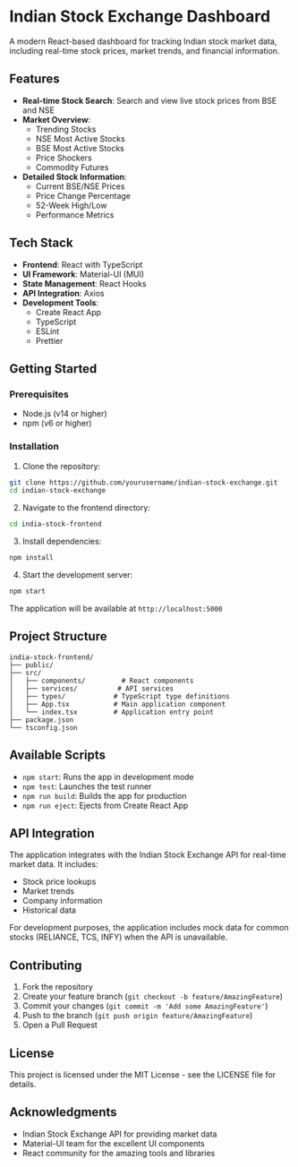 # Indian Stock Exchange Dashboard

A modern React-based dashboard for tracking Indian stock market data, including real-time stock prices, market trends, and financial information.

## Features

- **Real-time Stock Search**: Search and view live stock prices from BSE and NSE
- **Market Overview**: 
  - Trending Stocks
  - NSE Most Active Stocks
  - BSE Most Active Stocks
  - Price Shockers
  - Commodity Futures
- **Detailed Stock Information**:
  - Current BSE/NSE Prices
  - Price Change Percentage
  - 52-Week High/Low
  - Performance Metrics

## Tech Stack

- **Frontend**: React with TypeScript
- **UI Framework**: Material-UI (MUI)
- **State Management**: React Hooks
- **API Integration**: Axios
- **Development Tools**: 
  - Create React App
  - TypeScript
  - ESLint
  - Prettier

## Getting Started

### Prerequisites

- Node.js (v14 or higher)
- npm (v6 or higher)

### Installation

1. Clone the repository:
```bash
git clone https://github.com/yourusername/indian-stock-exchange.git
cd indian-stock-exchange
```

2. Navigate to the frontend directory:
```bash
cd india-stock-frontend
```

3. Install dependencies:
```bash
npm install
```

4. Start the development server:
```bash
npm start
```

The application will be available at `http://localhost:5000`

## Project Structure

```
india-stock-frontend/
├── public/
├── src/
│   ├── components/         # React components
│   ├── services/          # API services
│   ├── types/            # TypeScript type definitions
│   ├── App.tsx           # Main application component
│   └── index.tsx         # Application entry point
├── package.json
└── tsconfig.json
```

## Available Scripts

- `npm start`: Runs the app in development mode
- `npm test`: Launches the test runner
- `npm run build`: Builds the app for production
- `npm run eject`: Ejects from Create React App

## API Integration

The application integrates with the Indian Stock Exchange API for real-time market data. It includes:
- Stock price lookups
- Market trends
- Company information
- Historical data

For development purposes, the application includes mock data for common stocks (RELIANCE, TCS, INFY) when the API is unavailable.

## Contributing

1. Fork the repository
2. Create your feature branch (`git checkout -b feature/AmazingFeature`)
3. Commit your changes (`git commit -m 'Add some AmazingFeature'`)
4. Push to the branch (`git push origin feature/AmazingFeature`)
5. Open a Pull Request

## License

This project is licensed under the MIT License - see the LICENSE file for details.

## Acknowledgments

- Indian Stock Exchange API for providing market data
- Material-UI team for the excellent UI components
- React community for the amazing tools and libraries

